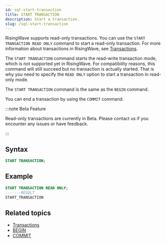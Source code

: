 ```yaml
---
id: sql-start-transaction
title: START TRANSACTION
description: Start a transaction.
slug: /sql-start-transaction
---
```

<head>
  <link rel="canonical" href="https://docs.risingwave.com/docs/current/sql-start-transaction/" />
</head>

RisingWave supports read-only transactions. You can use the `START TRANSACTION READ ONLY` command to start a read-only transaction. For more information about transactions in RisingWave, see [Transactions](../../concepts/transactions.md).

The `START TRANSACTION` command starts the read-write transaction mode, which is not supported yet in RisingWave. For compatibility reasons, this command will still succeed but no transaction is actually started. That is why you need to specify the `READ ONLY` option to start a transaction in read-only mode.

The `START TRANSACTION` command is the same as the `BEGIN` command.

You can end a transaction by using the `COMMIT` command.

:::note Beta Feature

Read-only transactions are currently in Beta. Please contact us if you encounter any issues or have feedback.

:::

## Syntax

```sql
START TRANSACTION;
```

## Example

```sql
START TRANSACTION READ ONLY;
-------RESULT
START_TRANSACTION
```

## Related topics

- [Transactions](/concepts/transactions.md)
- [BEGIN](/sql/commands/sql-begin.md)
- [COMMIT](/sql/commands/sql-commit.md)
